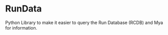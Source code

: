 # RunData
Python Library to make it easier to query the Run Database (RCDB) and Mya for information. 
